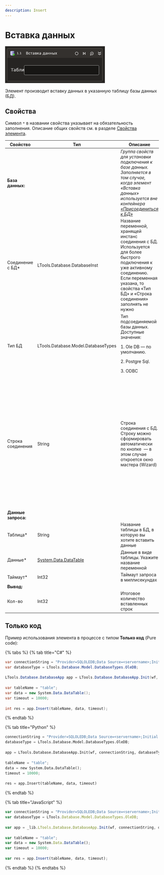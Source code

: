 ```yaml
---
description: Insert
---
```


# Вставка данных

![](../../../resources/activities/basic/db/insert-data-activity,.png)

Элемент производит вставку данных в указанную таблицу базы данных (БД).


## Свойства
Символ `*` в названии свойства указывает на обязательность заполнения. Описание общих свойств см. в разделе [Свойства элемента](https://docs.primo-rpa.ru/primo-rpa/primo-studio/process/elements#svoistva-elementa).

| Свойство          | Тип                                                                                                      | Описание                                                                                                     | Пример     |
| ----------------- | -------------------------------------------------------------------------------------------------------- | ------------------------------------------------------------------------------------------------------------ | ---------- |
| **База данных:**  | | *Группа свойств для установки подключения к базе данных. Заполняется в том случае, когда элемент «Вставка данных» используется вне контейнера [«Присоединиться к БД»](https://docs.primo-rpa.ru/primo-rpa/g_elements/el_basic/els_db/el_db_insertdata)* | |
| Соединение с БД\* | LTools.Database.DatabaseInst | Название переменной, хранящей инстанс соединения с БД. Используется для более быстрого подключения к уже активному соединению. Если переменная указана, то свойства «Тип БД» и «Строка соединения» заполнять не нужно | |
| Тип БД            | LTools.Database.Model.DatabaseTypes | Тип подсоединяемой базы данных. Доступные значения: <p>1. Ole DB — по умолчанию.</p> <p>2. Postgre Sql.</p> <p>3. ODBC</p> | `Postgre Sql` |
| Строка соединения | String | Строка соединения с БД. Строку можно сформировать автоматически по кнопке <img src="../../../.gitbook/assets/connection_editor_button.png" alt="" data-size="line"> — в этом случае откроется окно мастера (Wizard) | <p>Ole DB:</p> <p>`"Provider=SQLOLEDB;Data Source=<servername>;Initial Catalog=<dbname>;Integrated Security=SSPI"`</p> <p>PostgreSQL:</p> <p> `"Host=<host>;Port=5432;Password=<password>;Username=<username>;Database=<dbname>"`</p> <p>ODBC:</p> <p>`"DRIVER=<ODBC Driver>; SERVER=<host>; PORT=<port number>;DATABASE=<dbname>; USER=<username>; PASSWORD=<password>"`</p> |
| **Данные запроса:** | | | |
| Таблица\*         | String                                                                                                   | Название таблицы в БД, в которую вы хотите вставить данные | `"table1"` |
| Данные\*          | [System.Data.DataTable](https://learn.microsoft.com/ru-ru/dotnet/api/system.data.datatable?view=net-5.0) | Данные в виде таблицы. Укажите название переменной         | |
| Таймаут\*         | Int32                                                                                                    | Таймаут запроса в миллисекундах  | `10000` |
| **Вывод:**        | | | |     
| Кол-во            | Int32                                                                                                    | Итоговое количество вставленных строк  | |

## Только код

Пример использования элемента в процессе с типом **Только код** (Pure code):

{% tabs %}
{% tab title="C#" %}
```csharp
var connectionString = "Provider=SQLOLEDB;Data Source=<servername>;Initial Catalog=<dbname>;Integrated Security=SSPI";
var databaseType = LTools.Database.Model.DatabaseTypes.OleDB;

LTools.Database.DatabaseApp app = LTools.Database.DatabaseApp.Init(wf, connectionString, databaseType);

var tableName = "table";
var data = new System.Data.DataTable();
var timeout = 10000;

int res = app.Insert(tableName, data, timeout);
```
{% endtab %}

{% tab title="Python" %}
```python
connectionString = "Provider=SQLOLEDB;Data Source=<servername>;Initial Catalog=<dbname>;Integrated Security=SSPI";
databaseType = LTools.Database.Model.DatabaseTypes.OleDB;

app = LTools.Database.DatabaseApp.Init(wf, connectionString, databaseType)

tableName = "table";
data = new System.Data.DataTable();
timeout = 10000;

res = app.Insert(tableName, data, timeout)
```
{% endtab %}

{% tab title="JavaScript" %}
```javascript
var connectionString = "Provider=SQLOLEDB;Data Source=<servername>;Initial Catalog=<dbname>;Integrated Security=SSPI";
var databaseType = LTools.Database.Model.DatabaseTypes.OleDB;

var app = _lib.LTools.Database.DatabaseApp.Init(wf, connectionString, databaseType);

var tableName = "table";
var data = new System.Data.DataTable();
var timeout = 10000;

var res = app.Insert(tableName, data, timeout);
```
{% endtab %}
{% endtabs %}
